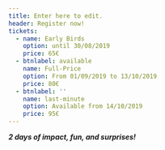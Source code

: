 ```yaml
---
title: Enter here to edit.
header: Register now!
tickets:
  - name: Early Birds
    option: until 30/08/2019
    price: 65€
  - btnlabel: available
    name: Full-Price
    option: From 01/09/2019 to 13/10/2019
    price: 80€
  - btnlabel: ''
    name: last-minute
    option: Available from 14/10/2019
    price: 95€
---
```

_**2 days of impact, fun, and surprises!**_
